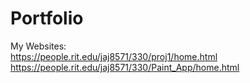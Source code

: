 # Portfolio

My Websites:<br/>
https://people.rit.edu/jaj8571/330/proj1/home.html<br/>
https://people.rit.edu/jaj8571/330/Paint_App/home.html

